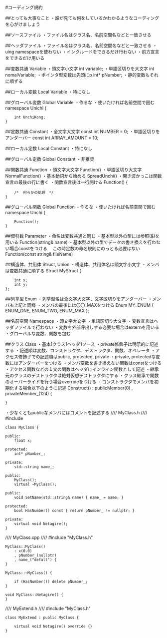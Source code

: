 #コーディング規約

##とっても大事なこと
・誰が見ても何をしているかわかるようなコーディングを心がけましょう

##ソースファイル
・ファイル名はクラス名、名前空間名などと一致させる

##ヘッダファイル
・ファイル名はクラス名、名前空間名などと一致させる
・uing namespaceを使わない
・インクルードをできるだけ行わない
・前方宣言をできるだけ用いる

##変数共通 Variable
・頭文字小文字				int variable;
・単語区切りを大文字		int nomalVariable;
・ポインタ型変数は先頭にp	int* pNumber;
・静的変数もそれに順ずる

##ローカル変数 Local Variable
・特になし

##グローバル変数 Global Variable
・作るな
・使いたければ名前空間で囲む
	namespace Unichi {

		int UnchiKong;
	}

##定数共通 Constant
・全文字大文字				const int NUMBER = 0;
・単語区切りをアンダーバー	const int ARRAY_AMOUNT = 10;

##ローカル定数 Local Constant
・特になし

##グローバル定数 Global Constant
・非推奨

##関数共通 Function
・頭文字大文字			Function()
・単語区切り大文字		NormalFunction()
・基本動詞から始める	SpreadUnchi()
・開き波かっこは関数宣言の最後の行に書く
・関数宣言後は一行開ける
	Function() {

		/*  何らかの処理　*/
	}

##グローバル関数 Global Function
・作るな
・使いたければ名前空間で囲む
	namespace Unchi {

		Function();
	}

##仮引数 Parameter
・命名は変数共通と同じ
・基本型以外の型には参照(&)を用いる		Function(string& name)
・基本型以外の型でデータの書き換えを行わない場合constをつける
　この時定数の命名規則にのっとる必要はない
	Function(const string& fileName)

##構造体、共用体 Struct, Union
・構造体、共用体名は頭文字小文字
・メンバは変数共通に順ずる
	Struct MyStruct {

		int x;
		int y;
	};

##列挙型 Enum
・列挙型名は全文字大文字、文字区切りをアンダーバー
・メンバも上記と同様
・メンバの最後には〇〇_MAXをつける
	Enum MY_ENUM {
		ENUM_ONE,
		ENUM_TWO,
		ENUM_MAX
	};

##名前空間 Namespace
・頭文字大文字
・単語区切り大文字
・変数宣言はヘッダファイルで行わない
・変数を外部呼出しする必要な場合はexternを用いる
・グローバルな変数、関数を包む

##クラス Class
・基本1クラス1ヘッダ1ソース
・private修飾子は明示的に記述する
・記述順は変数、コンストラクタ、デストラクタ、関数、オペレータ
・アクセス修飾子での記述順はpublic, protected, private
・private, protectedな変数にはアンダーバーをつける
・メンバ変数を書き換えない関数はconstをつける
・アクセス関数などの１文の関数はヘッダにインライン関数として記述
・継承元のクラスのデストラクタは絶対仮想デストラクタにする
・クラス継承で関数のオーバーライドを行う場合overrideをつける
・コンストラクタでメンバを初期化する場合以下のように記述
	Construct()
		: publicMember(0)
		, privateMember_(124) {

	}
・少なくともpublicなメンバにはコメントを記述する
//// MyClass.h ////
#include <string>

	class MyClass {
	
	public:
		float x;

	protected:
		int* pNumber_;

	private:
		std::string name_;

	public:
		MyClass();
		virtual ~MyClass();

	public:
		void SetName(std::string& name) { name_ = name; }

	protected:
		bool HasNumber() const { return pNumber_ != nullptr; }

	private:
		virtual void Netagire();
	}

//// MyClass.cpp ////
	#include "MyClass.h"

	MyClass::MyClass()
		: x(0.0)
		, pNumber_(nullptr)
		, name_("defalt") {
	}

	MyClass::~MyClass() {

		if (HasNumber()) delete pNumber_;
	}

	void MyClass::Netagire() {
	}

//// MyExtend.h ////
	#include "MyClass.h"

	class MyExtend : public MyClass {
	
		virtual void Netagire() override {}
	}
